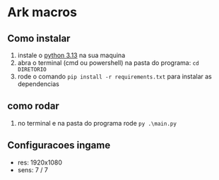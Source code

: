 # Ark macros
## Como instalar
1. instale o [python 3.13](https://www.python.org/) na sua maquina
2. abra o terminal (cmd ou powershell) na pasta do programa: `cd DIRETORIO`
3. rode o comando `pip install -r requirements.txt` para instalar as dependencias

## como rodar
1. no terminal e na pasta do programa rode `py .\main.py`

## Configuracoes ingame
- res: 1920x1080
- sens: 7 / 7
